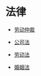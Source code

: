 # 法律

- [劳动仲裁](arbitrate_of_labor.md)

- [公司法](law_of_company.md)

- [劳动法](law_of_labor.md)

- [婚姻法](marriage_law.md)

  

